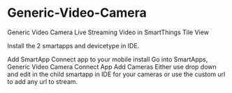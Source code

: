 # Generic-Video-Camera
Generic Video Camera Live Streaming Video in SmartThings Tile View

Install the 2 smartapps and devicetype in IDE.

Add SmartApp Connect app to your mobile install
Go into SmartApps, Generic Video Camera Connect App
Add Cameras
Either use drop down and edit in the child smartapp in IDE for your cameras
or
use the custom url to add any url to stream.
